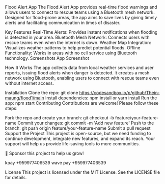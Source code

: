 Flood Alert App
The Flood Alert App provides real-time flood warnings and allows users to connect to rescue teams using a Bluetooth mesh network. Designed for flood-prone areas, the app aims to save lives by giving timely alerts and facilitating communication in times of disaster.

Key Features
Real-Time Alerts: Provides instant notifications when flooding is detected in your area.
Bluetooth Mesh Network: Connects users with rescue teams even when the internet is down.
Weather Map Integration: Visualizes weather patterns to help predict potential floods.
Offline Functionality: Works in areas with no cell service using Bluetooth technology.
Screenshots
App Screenshot

How It Works
The app collects data from local weather services and user reports, issuing flood alerts when danger is detected. It creates a mesh network using Bluetooth, enabling users to connect with rescue teams even without internet access.

Installation
Clone the repo: 
git clone https://codesandbox.io/p/github/Thein-maung/flood1/main
Install dependencies: npm install or yarn install
Run the app: npm start
Contributing
Contributions are welcome! Please follow these steps:

Fork the repo and create your branch: git checkout -b feature/your-feature-name
Commit your changes: git commit -m 'Add new feature'
Push to the branch: git push origin feature/your-feature-name
Submit a pull request
Support the Project
This project is open-source, but we need funding to continue development, integrate new features, and expand its reach. Your support will help us provide life-saving tools to more communities.

💖 Sponsor this project to help us grow!

kpay +959977406539
wave pay +959977406539

License
This project is licensed under the MIT License. See the LICENSE file for details.